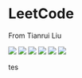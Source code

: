 # LeetCode

From Tianrui Liu

[![](https://img.shields.io/badge/language-C++-green.svg)]()
[![](https://img.shields.io/badge/language-Python-red.svg)]()
[![](https://img.shields.io/badge/language-Java-blue.svg)]()
[![](https://img.shields.io/badge/language-Go-red.svg)]()
[![](https://img.shields.io/badge/language-Php-pink.svg)]()
[![](https://img.shields.io/badge/language-JavaScript-yellow.svg)]()

tes
